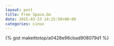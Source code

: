 ```yaml
---
layout: post                                                                                                              
title: Free Space.Go                                                                                                                       
date: 2015-03-23 14:25:50+00:00                                                                                                                        
categories: Linux                                                                                                                
---                                                                                                                              
```


{% gist makeittotop/a0428e96cbad908079d1 %}                                                                                                           

